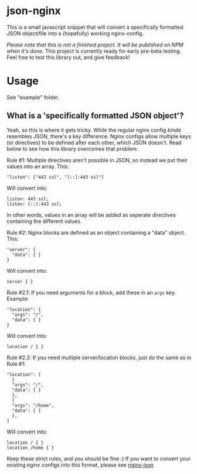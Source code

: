# json-nginx

This is a small javascript snippet that will convert a specifically formatted JSON object/file into a (hopefully) working nginx-config.

*Please note that this is not a finished project. It will be published on NPM when it's done.*
This project is currently ready for early pre-beta testing. Feel free to test this library out, and give feedback!

# Usage
See "example" folder.

## What is a 'specifically formatted JSON object'?

Yeah, so this is where it gets tricky. While the regular nginx config *kinda* resembles JSON, there's a key difference: Nginx configs allow multiple keys (or directives) to be defined after each other, which JSON doesn't. Read below to see how this library overcomes that problem:

Rule #1: Multiple directives aren't possible in JSON, so instead we put their values into an array.
This: 
``` 
"listen": ["443 ssl", "[::]:443 ssl"]
```
Will convert into:
``` 
listen: 443 ssl;
listen: [::]:443 ssl;
```

In other words, values in an array will be added as seperate directives containing the different values.

Rule #2: Nginx blocks are defined as an object containing a "data" object.
This:
``` 
"server": {
  "data": { } 
}
```
Will convert into:
``` 
server { }
```

Rule #2.1: If you need arguments for a block, add these in an `args` key.
Example:
``` 
"location": {
  "args": "/",
  "data": { } 
}
```
Will convert into:
``` 
location / { }
```
Rule #2.2: If you need multiple server/location blocks, just do the same as in Rule #1:
```
"location": [ 
  {
  "args": "/",
  "data": { }
  },
  {
  "args": "/home",
  "data": { }
  },
]
```
Will convert into:
```
location / { }
location /home { }
```
Keep these strict rules, and you should be fine :)
If you want to convert your existing nginx configs into this format, please see [nginx-json](https://github.com/muffeeee/nginx-json)
